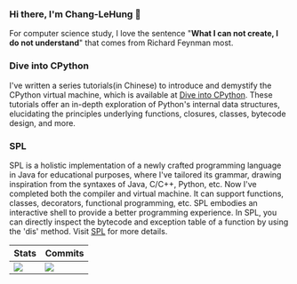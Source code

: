 ### Hi there, I'm Chang-LeHung 👋 
For computer science study, I love the sentence "**What I can not create, I do not understand**" that comes from Richard Feynman most.

### Dive into CPython
I've written a series tutorials(in Chinese) to introduce and demystify the CPython virtual machine, which is available at [Dive into CPython](https://github.com/Chang-LeHung/dive-into-cpython). These tutorials offer an in-depth exploration of Python's internal data structures, elucidating the principles underlying functions, closures, classes, bytecode design, and more.

### SPL
SPL is a holistic implementation of a newly crafted programming language in Java for educational purposes, where I've tailored its grammar, drawing inspiration from the syntaxes of Java, C/C++, Python, etc. Now I've completed both the compiler and virtual machine. It can support functions, classes, decorators, functional programming, etc. SPL embodies an interactive shell to provide a better programming experience. In SPL, you can directly inspect the bytecode and exception table of a function by using the 'dis' method. Visit [SPL](https://github.com/Chang-LeHung/SPL) for more details.

|Stats|Commits|
|--|--|
|![](https://github-readme-stats.vercel.app/api?username=Chang-LeHung&show_icons=true&include_all_commits=true&theme=buefy&hide_border=true) | ![](http://github-profile-summary-cards.vercel.app/api/cards/productive-time?username=Chang-LeHung&theme=buefy&utcOffset=8) |



<!--
**Chang-LeHung/Chang-LeHung** is a ✨ _special_ ✨ repository because its `README.md` (this file) appears on your GitHub profile.
|![](https://github-readme-stats.vercel.app/api/top-langs/?username=Chang-LeHung&theme=buefy&hide_border=true) | ![](http://github-profile-summary-cards.vercel.app/api/cards/most-commit-language?username=Chang-LeHung&theme=flag_india) |
Here are some ideas to get you started:

- 🔭 I’m currently working on ...
- 🌱 I’m currently learning ...
- 👯 I’m looking to collaborate on ...
- 🤔 I’m looking for help with ...
- 💬 Ask me about ...
- 📫 How to reach me: ...
- 😄 Pronouns: ...
- ⚡ Fun fact: ...
-->
